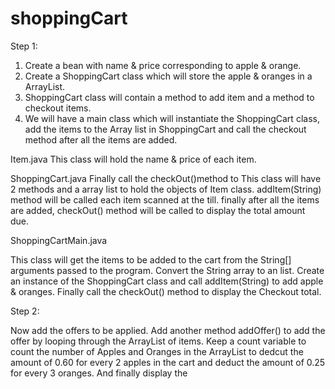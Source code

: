# shoppingCart

Step 1:

1) Create a bean with name & price corresponding to apple & orange.
2) Create a ShoppingCart class which will store the apple & oranges in a ArrayList.
3) ShoppingCart class will contain a method to add item and a method to checkout items.
4) We will have a main class which will instantiate the ShoppingCart class, add the items to the Array list in ShoppingCart and call the checkout method after all the items are added.


Item.java
  This class will hold the name & price of each item.

ShoppingCart.java Finally call the checkOut()method to 
  This class will have 2 methods and a array list to hold the objects of Item class.
  addItem(String) method will be called each item scanned at the till.
  finally after all the items are added, checkOut() method will be called to display the total amount due.

ShoppingCartMain.java

  This class will get the items to be added to the cart from the String[] arguments passed to the program.
  Convert the String array to an list.
  Create an instance of the ShoppingCart class and call addItem(String) to add apple & oranges. Finally call the checkOut()
  method to display the Checkout total.
  
  Step 2:
  
  Now add the offers to be applied. Add another method addOffer() to add the offer by looping through the ArrayList of items.
  Keep a count variable to count the number of Apples and Oranges in the ArrayList to dedcut the amount of 0.60 for every 2 apples in the
  cart and deduct the amount of 0.25 for every 3 oranges. And finally display the 

